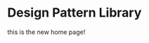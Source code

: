 <!-- TITLE: Home -->
<!-- SUBTITLE: A quick summary of Home -->

# Design Pattern Library
this is the new home page!

<test></test>